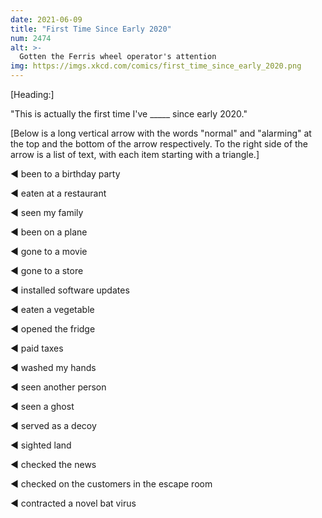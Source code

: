 ```yaml
---
date: 2021-06-09
title: "First Time Since Early 2020"
num: 2474
alt: >-
  Gotten the Ferris wheel operator's attention
img: https://imgs.xkcd.com/comics/first_time_since_early_2020.png
---
```

 [Heading:]

 "This is actually the first time I've \_\_\_\_\_ since early 2020."

 [Below is a long vertical arrow with the words "normal" and "alarming" at the top and the bottom of the arrow respectively. To the right side of the arrow is a list of text, with each item starting with a triangle.]

 ◀ been to a birthday party

 ◀ eaten at a restaurant

 ◀ seen my family

 ◀ been on a plane

 ◀ gone to a movie

 ◀ gone to a store

 ◀ installed software updates

 ◀ eaten a vegetable

 ◀ opened the fridge

 ◀ paid taxes

 ◀ washed my hands

 ◀ seen another person

 ◀ seen a ghost

 ◀ served as a decoy

 ◀ sighted land

 ◀ checked the news

 ◀ checked on the customers in the escape room

 ◀ contracted a novel bat virus
